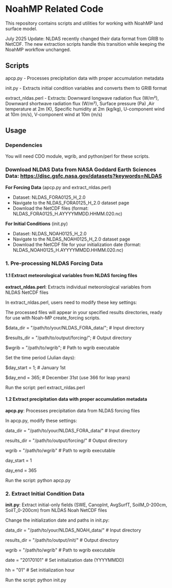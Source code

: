 # NoahMP Related Code

This repository contains scripts and utilities for working with NoahMP land surface model.

July 2025 Update:
NLDAS recently changed their data format from GRIB to NetCDF. The new extraction scripts  handle this transition while keeping the NoahMP workflow unchanged.

## Scripts

apcp.py - Processes precipitation data with proper accumulation metadata

init.py - Extracts initial condition variables and converts them to GRIB format

extract_nldas.perl - Extracts: Downward longwave radiation flux (W/m²), Downward shortwave radiation flux (W/m²), Surface pressure (Pa) ,Air temperature at 2m (K), Specific humidity at 2m (kg/kg), U-component wind at 10m (m/s), V-component wind at 10m (m/s)

## Usage

### Dependencies
You will need CDO module, wgrib, and python/perl for these scripts.

### Download NLDAS Data from NASA Goddard Earth Sciences Data: https://disc.gsfc.nasa.gov/datasets?keywords=NLDAS

**For Forcing Data** (apcp.py and extract_nldas.perl)
- Dataset: NLDAS_FORA0125_H_2.0
- Navigate to the NLDAS_FORA0125_H_2.0 dataset page
- Download the NetCDF files (format: NLDAS_FORA0125_H.AYYYYMMDD.HHMM.020.nc)

**For Initial Conditions** (init.py)
- Dataset: NLDAS_NOAH0125_H_2.0
- Navigate to the NLDAS_NOAH0125_H_2.0 dataset page
- Download the NetCDF file for your initialization date (format: NLDAS_NOAH0125_H.AYYYYMMDD.HHMM.020.nc)

### 1. Pre-processing NLDAS Forcing Data

#### 1.1 Extract meteorological variables from NLDAS forcing files

**extract_nldas.perl**: Extracts individual meteorological variables from NLDAS NetCDF files

In extract_nldas.perl, users need to modify these key settings:

The processed files will appear in your specified results directories, ready for use with Noah-MP create_forcing scripts.

$data_dir = "/path/to/your/NLDAS_FORA_data/";     # Input directory

$results_dir = "/path/to/output/forcing/";        # Output directory

$wgrib = "/path/to/wgrib";                        # Path to wgrib executable

Set the time period (Julian days):

$day_start = 1;     # January 1st

$day_end = 365;     # December 31st (use 366 for leap years)

Run the script: 
perl extract_nldas.perl

#### 1.2 Extract precipitation data with proper accumulation metadata

**apcp.py**: Processes precipitation data from NLDAS forcing files

In apcp.py, modify these settings:

data_dir = "/path/to/your/NLDAS_FORA_data/"      # Input directory

results_dir = "/path/to/output/forcing/"         # Output directory

wgrib = "/path/to/wgrib"                         # Path to wgrib executable

day_start = 1

day_end = 365

Run the script:
python apcp.py

### 2. Extract Initial Condition Data

**init.py**: Extract initial-only fields (SWE, CanopInt, AvgSurfT, SoilM_0-200cm, SoilT_0-200cm) from NLDAS Noah NetCDF files

Change the initialization date and paths in init.py:

data_dir = "/path/to/your/NLDAS_NOAH_data/"      # Input directory

results_dir = "/path/to/output/init/"            # Output directory

wgrib = "/path/to/wgrib"                         # Path to wgrib executable

date = "20170101"   # Set initialization date (YYYYMMDD)

hh = "01"           # Set initialization hour

Run the script:
python init.py

